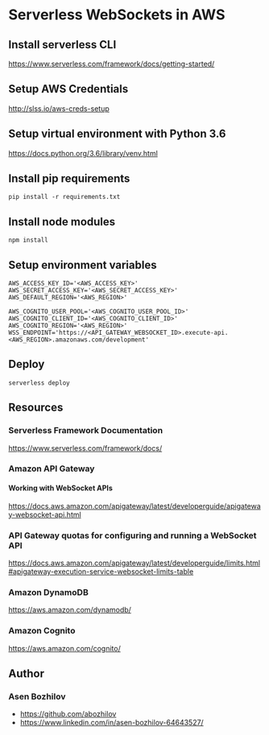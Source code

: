 # Serverless WebSockets in AWS

## Install serverless CLI

https://www.serverless.com/framework/docs/getting-started/

## Setup AWS Credentials

http://slss.io/aws-creds-setup

## Setup virtual environment with Python 3.6

https://docs.python.org/3.6/library/venv.html

## Install pip requirements 

`pip install -r requirements.txt`

## Install node modules

`npm install`

## Setup environment variables 
```
AWS_ACCESS_KEY_ID='<AWS_ACCESS_KEY>'
AWS_SECRET_ACCESS_KEY='<AWS_SECRET_ACCESS_KEY>'
AWS_DEFAULT_REGION='<AWS_REGION>' 

AWS_COGNITO_USER_POOL='<AWS_COGNITO_USER_POOL_ID>'
AWS_COGNITO_CLIENT_ID='<AWS_COGNITO_CLIENT_ID>'
AWS_COGNITO_REGION='<AWS_REGION>'
WSS_ENDPOINT='https://<API_GATEWAY_WEBSOCKET_ID>.execute-api.<AWS_REGION>.amazonaws.com/development'

```

## Deploy
`serverless deploy`

## Resources 

### Serverless Framework Documentation
https://www.serverless.com/framework/docs/

### Amazon API Gateway

#### Working with WebSocket APIs
https://docs.aws.amazon.com/apigateway/latest/developerguide/apigateway-websocket-api.html

### API Gateway quotas for configuring and running a WebSocket API
https://docs.aws.amazon.com/apigateway/latest/developerguide/limits.html#apigateway-execution-service-websocket-limits-table

### Amazon DynamoDB
https://aws.amazon.com/dynamodb/

### Amazon Cognito
https://aws.amazon.com/cognito/


## Author
### Asen Bozhilov
- https://github.com/abozhilov
- https://www.linkedin.com/in/asen-bozhilov-64643527/